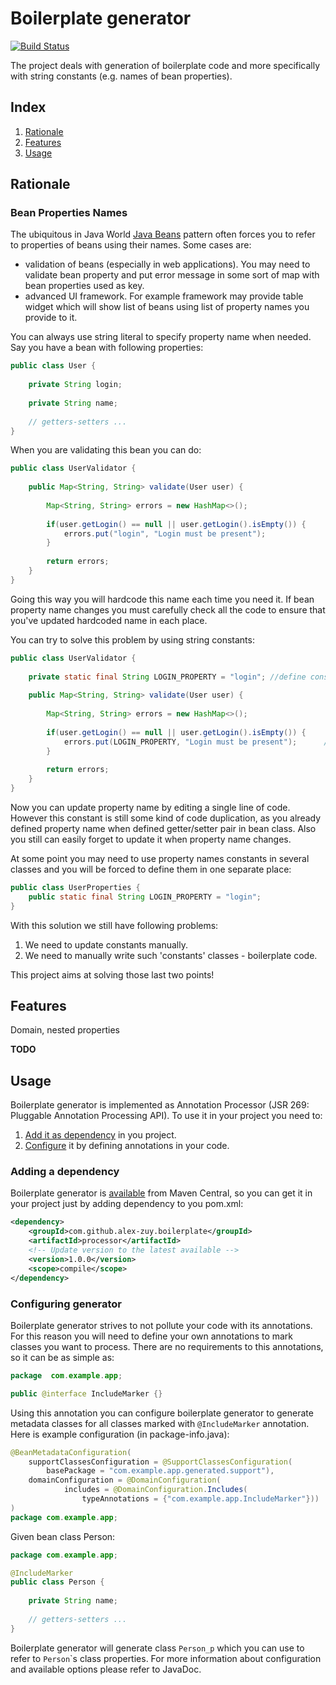 # Boilerplate generator
[![Build Status](https://travis-ci.org/alex-zuy/boilerplate-generator.svg?branch=master)](https://travis-ci.org/alex-zuy/boilerplate-generator)

The project deals with generation of boilerplate code and more specifically with
string constants (e.g. names of bean properties).

<!-- List of link references -->
[JavaBeansSpec]: http://www.oracle.com/technetwork/java/javase/documentation/spec-136004.html
[BoilerplateGeneratorMavenCentralSearch]: http://search.maven.org/#search%7Cga%7C1%7Cg%3A%22com.github.alex-zuy.boilerplate%22%20AND%20a%3A%22processor%22



## Index
1. [Rationale](#rationale)
2. [Features](#features)
3. [Usage](#usage)

## Rationale <a id="rationale"></a>

### Bean Properties Names <a id=""></a>

The ubiquitous in Java World [Java Beans][JavaBeansSpec]
pattern often forces you to refer to properties of beans using their names.
Some cases are:
* validation of beans (especially in web applications). You may need to validate bean
property and put error message in some sort of map with bean properties used as key.
* advanced UI framework. For example framework may provide table widget which will show
list of beans using list of property names you provide to it.

You can always use string literal to specify property name when needed. Say you
have a bean with following properties:
```java
public class User {
    
    private String login;
    
    private String name;
    
    // getters-setters ...
}
```
When you are validating this bean you can do:
```java
public class UserValidator {
    
    public Map<String, String> validate(User user) {
        
        Map<String, String> errors = new HashMap<>();
        
        if(user.getLogin() == null || user.getLogin().isEmpty()) {
            errors.put("login", "Login must be present");              //hardcoded property name
        }
        
        return errors;
    }
}
```
Going this way you will hardcode this name each time you need it. If bean property name
changes you must carefully check all the code to ensure that you've updated hardcoded
name in each place.

You can try to solve this problem by using string constants:
```java
public class UserValidator {
    
    private static final String LOGIN_PROPERTY = "login"; //define constant to avoid hardcoding name
    
    public Map<String, String> validate(User user) {
        
        Map<String, String> errors = new HashMap<>();
        
        if(user.getLogin() == null || user.getLogin().isEmpty()) {
            errors.put(LOGIN_PROPERTY, "Login must be present");      //use manually created constant
        }
        
        return errors;
    }
}
```
Now you can update property name by editing  a single line of code. However this
constant is still some kind of code duplication, as you already defined property name
when defined getter/setter pair in bean class. Also you still can easily forget to
update it when property name changes.

At some point you may need to use property names constants in several classes and you
will be forced to define them in one separate place:
```java
public class UserProperties {
    public static final String LOGIN_PROPERTY = "login";
}
```
With this solution we still have following problems:
1. We need to update constants manually.
2. We need to manually write such 'constants' classes - boilerplate code.

This project aims at solving those last two points!

## Features <a id="features"></a>

Domain, nested properties

**TODO**

## Usage <a id="usage"></a>
Boilerplate generator is implemented as Annotation Processor (JSR 269: Pluggable Annotation Processing API).
To use it in your project you need to:
1. [Add it as dependency](#usage-add-dependency) in you project.
2. [Configure](#usage-configure) it by defining annotations in your code.
 
### Adding a dependency <a id="usage-add-dependency"></a>

Boilerplate generator is [available][BoilerplateGeneratorMavenCentralSearch]
from Maven Central, so you can get it in your project just by adding
dependency to you pom.xml:
<!-- We can link artifact version using recource filtering -->
```xml
<dependency>
    <groupId>com.github.alex-zuy.boilerplate</groupId>
    <artifactId>processor</artifactId>
    <!-- Update version to the latest available -->
    <version>1.0.0</version>
    <scope>compile</scope>
</dependency>
```
### Configuring generator <a id="usage-configure"></a>
Boilerplate generator strives to not pollute your code with its annotations.
For this reason you will need to define your own annotations to mark classes
you want to process. There are no requirements to this annotations, so it can
be as simple as:
```java
package  com.example.app;

public @interface IncludeMarker {}
```
Using this annotation you can configure boilerplate generator to generate metadata classes
for all classes marked with `@IncludeMarker` annotation. Here is example configuration (in package-info.java):
```java
@BeanMetadataConfiguration(
    supportClassesConfiguration = @SupportClassesConfiguration(
        basePackage = "com.example.app.generated.support"),
    domainConfiguration = @DomainConfiguration(
            includes = @DomainConfiguration.Includes(
                typeAnnotations = {"com.example.app.IncludeMarker"}))
)
package com.example.app;
```
Given bean class Person:
```java
package com.example.app;

@IncludeMarker
public class Person {
    
    private String name;
    
    // getters-setters ...
}
```
Boilerplate generator will generate class `Person_p` which you can use to refer to `Person`\`s class properties.
For more information about configuration and available options please refer to <!-- TODO: inser link --> JavaDoc.
